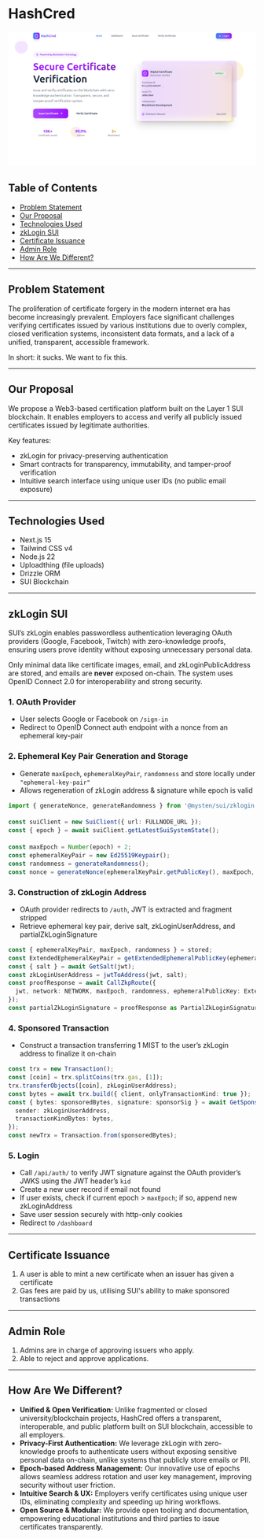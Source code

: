 # HashCred

![HashCred Image](./hashcred.png)

## Table of Contents

* [Problem Statement](#problem-statement)
* [Our Proposal](#our-proposal)
* [Technologies Used](#technologies-used)
* [zkLogin SUI](#zklogin-sui)
* [Certificate Issuance](#certificate-issuance)
* [Admin Role](#admin-role)
* [How Are We Different?](#how-are-we-different)

---

## Problem Statement

The proliferation of certificate forgery in the modern internet era has become increasingly prevalent. Employers face significant challenges verifying certificates issued by various institutions due to overly complex, closed verification systems, inconsistent data formats, and a lack of a unified, transparent, accessible framework.

In short: it sucks. We want to fix this.

---

## Our Proposal

We propose a Web3-based certification platform built on the Layer 1 SUI blockchain. It enables employers to access and verify all publicly issued certificates issued by legitimate authorities.

Key features:

* zkLogin for privacy-preserving authentication
* Smart contracts for transparency, immutability, and tamper-proof verification
* Intuitive search interface using unique user IDs (no public email exposure)

---

## Technologies Used

* Next.js 15
* Tailwind CSS v4
* Node.js 22
* Uploadthing (file uploads)
* Drizzle ORM
* SUI Blockchain

---

## zkLogin SUI

SUI’s zkLogin enables passwordless authentication leveraging OAuth providers (Google, Facebook, Twitch) with zero-knowledge proofs, ensuring users prove identity without exposing unnecessary personal data.

Only minimal data like certificate images, email, and zkLoginPublicAddress are stored, and emails are **never** exposed on-chain. The system uses OpenID Connect 2.0 for interoperability and strong security.

### 1. OAuth Provider

* User selects Google or Facebook on `/sign-in`
* Redirect to OpenID Connect auth endpoint with a nonce from an ephemeral key-pair

### 2. Ephemeral Key Pair Generation and Storage

* Generate `maxEpoch`, `ephemeralKeyPair`, `randomness` and store locally under `"ephemeral-key-pair"`
* Allows regeneration of zkLogin address & signature while epoch is valid

```ts
import { generateNonce, generateRandomness } from '@mysten/sui/zklogin';

const suiClient = new SuiClient({ url: FULLNODE_URL });
const { epoch } = await suiClient.getLatestSuiSystemState();

const maxEpoch = Number(epoch) + 2;
const ephemeralKeyPair = new Ed25519Keypair();
const randomness = generateRandomness();
const nonce = generateNonce(ephemeralKeyPair.getPublicKey(), maxEpoch, randomness);
```

### 3. Construction of zkLogin Address

* OAuth provider redirects to `/auth`, JWT is extracted and fragment stripped
* Retrieve ephemeral key pair, derive salt, zkLoginUserAddress, and partialZkLoginSignature

```ts
const { ephemeralKeyPair, maxEpoch, randomness } = stored;
const ExtendedEphemeralKeyPair = getExtendedEphemeralPublicKey(ephemeralKeyPair.getPublicKey());
const { salt } = await GetSalt(jwt);
const zkLoginUserAddress = jwtToAddress(jwt, salt);
const proofResponse = await CallZkpRoute({
  jwt, network: NETWORK, maxEpoch, randomness, ephemeralPublicKey: ExtendedEphemeralKeyPair,
});
const partialZkLoginSignature = proofResponse as PartialZkLoginSignature;
```

### 4. Sponsored Transaction

* Construct a transaction transferring 1 MIST to the user’s zkLogin address to finalize it on-chain

```ts
const trx = new Transaction();
const [coin] = trx.splitCoins(trx.gas, [1]);
trx.transferObjects([coin], zkLoginUserAddress);
const bytes = await trx.build({ client, onlyTransactionKind: true });
const { bytes: sponsoredBytes, signature: sponsorSig } = await GetSponsorFromBackend({
  sender: zkLoginUserAddress,
  transactionKindBytes: bytes,
});
const newTrx = Transaction.from(sponsoredBytes);
```

### 5. Login

* Call `/api/auth/` to verify JWT signature against the OAuth provider’s JWKS using the JWT header’s `kid`
* Create a new user record if email not found
* If user exists, check if current epoch > `maxEpoch`; if so, append new zkLoginAddress
* Save user session securely with http-only cookies
* Redirect to `/dashboard`

---

## Certificate Issuance
1. A user is able to mint a new certificate when an issuer has given a certificate
2. Gas fees are paid by us, utilising SUI's ability to make sponsored transactions

---

## Admin Role
1. Admins are in charge of approving issuers who apply.
2. Able to reject and approve applications.


---

## How Are We Different?

* **Unified & Open Verification:** Unlike fragmented or closed university/blockchain projects, HashCred offers a transparent, interoperable, and public platform built on SUI blockchain, accessible to all employers.
* **Privacy-First Authentication:** We leverage zkLogin with zero-knowledge proofs to authenticate users without exposing sensitive personal data on-chain, unlike systems that publicly store emails or PII.
* **Epoch-based Address Management:** Our innovative use of epochs allows seamless address rotation and user key management, improving security without user friction.
* **Intuitive Search & UX:** Employers verify certificates using unique user IDs, eliminating complexity and speeding up hiring workflows.
* **Open Source & Modular:** We provide open tooling and documentation, empowering educational institutions and third parties to issue certificates transparently.


